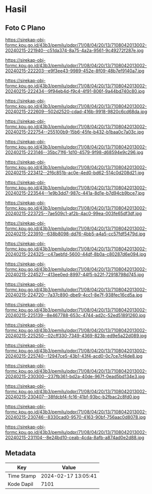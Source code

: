 # Hasil

## Foto C Plano

https://sirekap-obj-formc.kpu.go.id/43b3/pemilu/pdpr/71/08/04/20/13/7108042013002-20240215-221940--c51da374-8a75-4a2a-9561-9c49272f287e.jpg

https://sirekap-obj-formc.kpu.go.id/43b3/pemilu/pdpr/71/08/04/20/13/7108042013002-20240215-222203--e9f3ee43-9989-452e-8f09-48b7ef9140a7.jpg

https://sirekap-obj-formc.kpu.go.id/43b3/pemilu/pdpr/71/08/04/20/13/7108042013002-20240215-222434--9f94eb4d-f9c4-4f91-806f-9a44bd740c80.jpg

https://sirekap-obj-formc.kpu.go.id/43b3/pemilu/pdpr/71/08/04/20/13/7108042013002-20240215-222609--502d2520-cdad-416b-9918-9820c6cd68da.jpg

https://sirekap-obj-formc.kpu.go.id/43b3/pemilu/pdpr/71/08/04/20/13/7108042013002-20240215-222754--255100b9-15b6-45fe-b432-b1baa0c7a03c.jpg

https://sirekap-obj-formc.kpu.go.id/43b3/pemilu/pdpr/71/08/04/20/13/7108042013002-20240215-223146--35bc71f6-1d10-4579-9f98-d68594e9c296.jpg

https://sirekap-obj-formc.kpu.go.id/43b3/pemilu/pdpr/71/08/04/20/13/7108042013002-20240215-223412--2f6c851b-ac0e-4ed0-bd62-514c0d208d21.jpg

https://sirekap-obj-formc.kpu.go.id/43b3/pemilu/pdpr/71/08/04/20/13/7108042013002-20240215-223544--1e9b3dd7-987c-441a-8d1e-b7d94cb9bce7.jpg

https://sirekap-obj-formc.kpu.go.id/43b3/pemilu/pdpr/71/08/04/20/13/7108042013002-20240215-223725--7ae509c1-af2b-4ac0-99ea-003fe65df3df.jpg

https://sirekap-obj-formc.kpu.go.id/43b3/pemilu/pdpr/71/08/04/20/13/7108042013002-20240215-223910--638b8098-dd76-4bb5-a4a5-cc57fdf5479d.jpg

https://sirekap-obj-formc.kpu.go.id/43b3/pemilu/pdpr/71/08/04/20/13/7108042013002-20240215-224325--c47aebfd-5600-44df-8b0a-c80287d6e094.jpg

https://sirekap-obj-formc.kpu.go.id/43b3/pemilu/pdpr/71/08/04/20/13/7108042013002-20240215-224527--413ee0ed-8997-44f5-b22f-72918798d745.jpg

https://sirekap-obj-formc.kpu.go.id/43b3/pemilu/pdpr/71/08/04/20/13/7108042013002-20240215-224720--7a37c890-dbe9-4cc1-8e7f-938fec16cd5a.jpg

https://sirekap-obj-formc.kpu.go.id/43b3/pemilu/pdpr/71/08/04/20/13/7108042013002-20240215-225139--8e467788-653c-4744-ad2c-52ed51891260.jpg

https://sirekap-obj-formc.kpu.go.id/43b3/pemilu/pdpr/71/08/04/20/13/7108042013002-20240215-225250--02cff330-7349-4369-823b-ed9e5a22d089.jpg

https://sirekap-obj-formc.kpu.go.id/43b3/pemilu/pdpr/71/08/04/20/13/7108042013002-20240215-225740--12947ce5-43b1-43f4-acd0-0c7ce7cf4de8.jpg

https://sirekap-obj-formc.kpu.go.id/43b3/pemilu/pdpr/71/08/04/20/13/7108042013002-20240215-230300--237fb361-bd2a-40de-967f-0ead5bd134e3.jpg

https://sirekap-obj-formc.kpu.go.id/43b3/pemilu/pdpr/71/08/04/20/13/7108042013002-20240215-230407--38fdcbf4-fc16-41bf-93bc-b2fbac2c8fd0.jpg

https://sirekap-obj-formc.kpu.go.id/43b3/pemilu/pdpr/71/08/04/20/13/7108042013002-20240215-230746--8330cad0-9570-4163-90bf-756aac0d8078.jpg

https://sirekap-obj-formc.kpu.go.id/43b3/pemilu/pdpr/71/08/04/20/13/7108042013002-20240215-231104--8e24bd10-ceab-4cda-8afb-a874ad0e2d88.jpg


## Metadata

| Key        | Value               |
| ---------- | ------------------- |
| Time Stamp | 2024-02-17 13:05:41 |
| Kode Dapil | 7101                |




